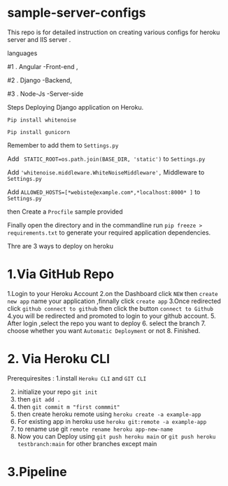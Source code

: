 # sample-server-configs


This repo is for detailed instruction on creating various configs for heroku server and IIS server .

languages   


#1 . Angular -Front-end , 

#2 . Django -Backend,

#3 . Node-Js -Server-side


Steps Deploying Django application on Heroku.

`Pip install whitenoise `

`Pip install gunicorn `

Remember to add them to `Settings.py`

Add ` STATIC_ROOT=os.path.join(BASE_DIR, 'static')`  to `Settings.py`

Add `'whitenoise.middleware.WhiteNoiseMiddleware',` Middleware to `Settings.py`

Add `ALLOWED_HOSTS=[*webiste@example.com*,*localhost:8000* ]` to `Settings.py`

then Create a `Procfile` sample provided

Finally open  the directory and in the commandline run   `pip freeze > requirements.txt` to generate your required application dependencies.

Thre are 3 ways to deploy on heroku

# 1.Via GitHub Repo
  1.Login to your Heroku Account
  2.on the Dashboard click `NEW` then `create new app` name your application ,finnally click `create app`
  3.Once redirected click `github connect to github` then click the button `connect to Github` 
  4.you will be redirected and promoted to login to your github account.
  5. After login ,select the repo you want to deploy 
  6. select the branch
  7. choose whether  you want `Automatic Deployment`  or not 
  8. Finished. 

# 2. Via Heroku CLI

Prerequiresites :
1.install `Heroku CLI` and `GIT CLI`

2. initialize your repo `git init`
3. then `git add . `
4. then `git commit m "first commmit"`
5. then create heroku remote using `heroku create -a example-app`
6. For existing app in heroku use `heroku git:remote -a example-app`
7.  to rename use git `remote rename heroku app-new-name`
8.  Now you can Deploy using `git push heroku main` or `git push heroku testbranch:main` for 
  other branches except main

# 3.Pipeline


